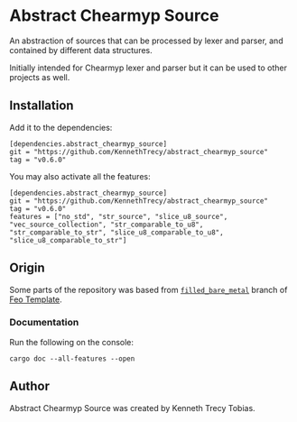 # Abstract Chearmyp Source
An abstraction of sources that can be processed by lexer and parser, and contained by different data structures.

Initially intended for Chearmyp lexer and parser but it can be used to other projects as well.

## Installation
Add it to the dependencies:
```
[dependencies.abstract_chearmyp_source]
git = "https://github.com/KennethTrecy/abstract_chearmyp_source"
tag = "v0.6.0"
```

You may also activate all the features:
```
[dependencies.abstract_chearmyp_source]
git = "https://github.com/KennethTrecy/abstract_chearmyp_source"
tag = "v0.6.0"
features = ["no_std", "str_source", "slice_u8_source", "vec_source_collection", "str_comparable_to_u8", "str_comparable_to_str", "slice_u8_comparable_to_u8", "slice_u8_comparable_to_str"]
```

## Origin
Some parts of the repository was based from [`filled_bare_metal`] branch of [Feo Template].

### Documentation
Run the following on the console:
```
cargo doc --all-features --open
```

## Author
Abstract Chearmyp Source was created by Kenneth Trecy Tobias.

[`filled_bare_metal`]: https://github.com/KennethTrecy/feo_template/tree/filled_bare_metal
[Feo Template]: https://github.com/KennethTrecy/feo_template
